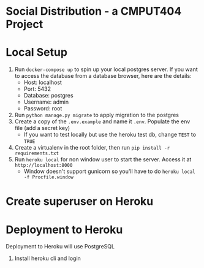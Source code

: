 ﻿# Social Distribution - a CMPUT404 Project

# Local Setup

1. Run `docker-compose up` to spin up your local postgres server. If you want to access the database from a database browser, here are the details:
   - Host: localhost
   - Port: 5432
   - Database: postgres
   - Username: admin
   - Password: root
2. Run `python manage.py migrate` to apply migration to the postgres
3. Create a copy of the `.env.example` and name it `.env`. Populate the env file (add a secret key)
   - If you want to test locally but use the heroku test db, change `TEST` to `TRUE`
4. Create a virtualenv in the root folder, then run `pip install -r requirements.txt`
5. Run `heroku local` for non window user to start the server. Access it at `http://localhost:8000`
   - Window doesn't support gunicorn so you'll have to do `heroku local -f Procfile.window`

# Create superuser on Heroku

# Deployment to Heroku

Deployment to Heroku will use PostgreSQL

1. Install heroku cli and login
